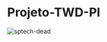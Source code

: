 # Projeto-TWD-PI

![sptech-dead](https://user-images.githubusercontent.com/78982351/167239275-627146d4-711f-4328-aed8-00db106af7e5.jpg)
